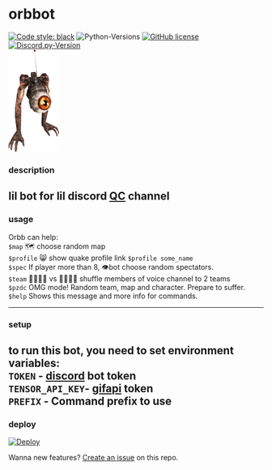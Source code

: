 # orbbot
[![Code style: black](https://img.shields.io/badge/code%20style-black-000000.svg)](https://github.com/psf/black)
![Python-Versions](https://img.shields.io/badge/python-3.8-blue)
[![GitHub license](https://img.shields.io/badge/license-MIT-blue.svg)](https://raw.githubusercontent.com/rvalien/orbbot/master/LICENSE)
[![Discord.py-Version](https://img.shields.io/badge/discord.py-1.6-blue)](https://pypi.org/project/discord.py/)  
<img src="orbb.png" width="100">

### description
lil bot for lil discord [QC](https://quake.bethesda.net/en) channel
---
### usage
Orbb can help:  
`$map`     🗺️ choose random map  
`$profile` 😸 show quake profile link `$profile some_name`  
`$spec`    If player more than 8, 👁️bot choose random spectators.  
`$team`    👨‍👩‍👧‍👦 vs 👨‍👨‍👧‍👧 shuffle members of voice channel to 2 teams  
`$pzdc`    OMG mode! Random team, map and character. Prepare to suffer.  
`$help`    Shows this message and more info for commands.


---
### setup
to run this bot, you need to set environment variables:  
`TOKEN` - [discord](https://discord.com/developers/docs/intro) bot token  
`TENSOR_API_KEY`- [gifapi](https://tenor.com/gifapi/documentation) token  
`PREFIX` - Command prefix to use  
---
### deploy
[![Deploy](https://www.herokucdn.com/deploy/button.png)](https://heroku.com/deploy?template=https://github.com/rvalien/orbbot/tree/rewrite)


Wanna new features? [Create an issue](https://github.com/rvalien/orbbot/issues) on this repo.